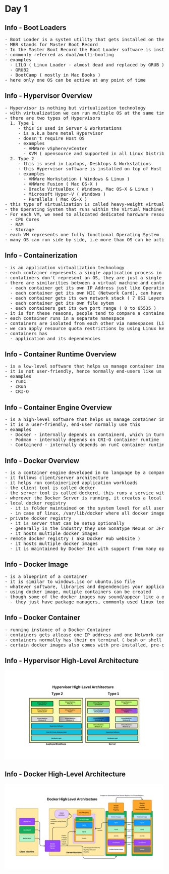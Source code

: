 # Day 1

## Info - Boot Loaders
<pre>
- Boot Loader is a system utility that gets installed on the Sector 0, Byte 0 of your Hard Disk (MBR)
- MBR stands for Master Boot Record
- In the Master Boot Record the Boot Loader software is installed as part of your OS installation
- commonly referred as dual/multi-booting
- examples
  - LILO ( Linux Loader - almost dead and replaced by GRUB )
  - GRUB2 
  - BootCamp ( mostly in Mac Books )
- here only one OS can be active at any point of time
</pre>  

## Info - Hypervisor Overview
<pre>
- Hypervisor is nothing but virtualization technology
- with virtualization we can run multiple OS at the same time in a laptop/desktop/workstation/server
- there are two types of Hypervisors
  1. Type 1
     - this is used in Server & Workstations
     - is a.k.a bare metal Hypervisor
     - doesn't require Host OS 
     - examples
       - VMWare vSphere/vCenter
       - KVM ( opensource and supported in all Linux Distributions )
  2. Type 2
     - this is used in Laptops, Desktops & Workstations
     - this Hypervisor software is installed on top of Host OS ( Windows, Mac OS-X or Linux OS )
     - examples
       - VMWare Workstation ( Windows & Linux )
       - VMWare Fusion ( Mac OS-X )
       - Oracle VirtualBox ( Windows, Mac OS-X & Linux )
       - Microsoft Hyper-V ( Windows )
       - Parallels ( Mac OS-X )
- this type of virtualization is called heavy-weight virtualization
- the Operating System that runs within the Virtual Machine(VM) is called Guest OS
- For each VM, we need to allocated dedicated hardware resources
  - CPU Cores
  - RAM
  - Storage
- each VM represents one fully functional Operating System
- many OS can run side by side, i.e more than OS can be actively running
</pre>

## Info - Containerization
<pre>
- is an application virtualization technology
- each container represents a single application process in the OS
- contatiners don't represent an OS, they are just a single application process
- there are similarities between a virtual machine and containers
  - each container get its own IP Address just like Operating Systems get their own IP address
  - each container get its own NIC (Network Card), can have one or more network card ( software defined - virtual )
  - each container gets its own network stack ( 7 OSI Layers )
  - each container get its own file sytem
  - each containers get its own port range ( 0 to 65535 )
- it is for these reasons, people tend to compare a container with a virtual machine
- each container runs in a separate namespace
- containers are isolated from each other via namespaces (Linux kernel feature)
- we can apply resource quota restrictions by using Linux kernel feature called Control Groups ( CGroups ) 
- containers has
  - application and its dependencies
</pre>

## Info - Container Runtime Overview
<pre>
- is a low-level software that helps us manage container images and containers
- it is not user-friendly, hence normally end-users like us never use it directly
- examples
  - runC
  - cRun
  - CRI-O
</pre>

## Info - Container Engine Overview
<pre>
- is a high-level software that helps us manage container images and containers
- it is a user-friendly, end-user normally use this
- examples
  - Docker - internally depends on containerd, which in turn depends on runC
  - Podman - internally depends on CRI-O container runtime
  - Containerd - internally depends on runC container runtime
</pre>

## Info - Docker Overview
<pre>
- is a container engine developed in Go language by a company called Docker Inc
- it follows client/server architecture
- it helps run containerized application workloads
- the client tool is called docker
- the server tool is called dockerd, this runs a service with admin privilege
- wherever the Docker Server is running, it creates a local docker registry
- local docker registry
  - it is folder maintained on the system level for all users
  - in case of linux, /var/lib/docker where all docker images are maintained
- private docker registry 
  - it is server that can be setup optionally
  - generally in the industry they use Sonatype Nexus or JFrog Artifactory
  - it hosts multiple docker images
- remote docker registry ( aka Docker Hub website )
  - it hosts multiple docker images
  - it is maintained by Docker Inc with support from many opensource community contributors
</pre>

## Info - Docker Image
<pre>
- is a blueprint of a container
- it is similar to windows.iso or ubuntu.iso file
- whatever software, libraries and dependencies your application has, everything can be installed, configured in the docker image
- using docker image, mutiple containers can be created
- though some of the docker images may sound/appear like a operating system, they are not really OS
  - they just have package managers, commonly used linux tools, bash/sh terminals etc.,
</pre>

## Info - Docker Container
<pre>
- running instance of a Docker Container
- containers gets atlease one IP address and one Network card
- containers normally has their on terminal ( bash or shell )
- certain docker images also comes with pre-installed, pre-configured application ( default application that runs when containers are created )
</pre>

## Info - Hypervisor High-Level Architecture
![Hypervisor](HypervisorHighLevelArchitecture.png)

## Info - Docker High-Level Architecture
![Docker](DockerHighLevelArchitecture.png)
